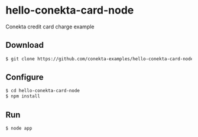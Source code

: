 # hello-conekta-card-node
Conekta credit card charge example

## Download

```sh
$ git clone https://github.com/conekta-examples/hello-conekta-card-node
```

## Configure

```sh
$ cd hello-conekta-card-node
$ npm install
```
## Run

```sh
$ node app
```
